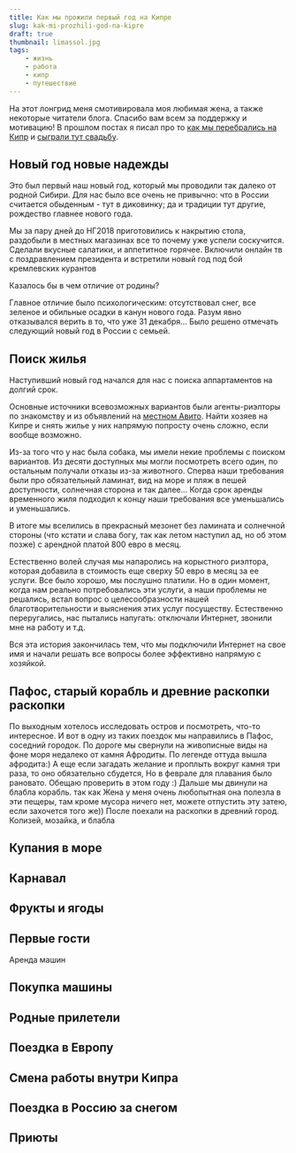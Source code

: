 ```yaml
---
title: Как мы прожили первый год на Кипре
slug: kak-mi-prozhili-god-na-kipre
draft: true
thumbnail: limassol.jpg
tags:
    - жизнь
    - работа
    - кипр
    - путешествие
---
```


На этот лонгрид меня смотивировала моя любимая жена, а также некоторые читатели блога. Спасибо вам
всем за поддержку и мотивацию! В прошлом постах я писал про то
[как мы перебрались на Кипр](../it-migration-to-cyprus/) и
[сыграли тут свадьбу](../wedding-in-cyprus).

## Новый год новые надежды

Это был первый наш новый год, который мы проводили так далеко от родной Сибири. Для нас было все
очень не привычно: что в России считается обыденным - тут в диковинку; да и традиции тут другие,
рождество главнее нового года.

Мы за пару дней до НГ2018 приготовились к накрытию стола, раздобыли в местных магазинах все то
почему уже успели соскучится. Сделали вкусные салатики, и аппетитное горячее. Включили онлайн тв с
поздравлением президента и встретили новый год под бой кремлевских курантов

Казалось бы в чем отличие от родины?

Главное отличие было психологическим: отсутствовал снег, все зеленое и обильные осадки в канун
нового года. Разум явно отказывался верить в то, что уже 31 декабря... Было решено отмечать
следующий новый год в России с семьей.

## Поиск жилья

Наступивший новый год начался для нас с поиска аппартаментов на долгий срок.

Основные источники всевозможных вариантов были агенты-риэлторы по знакомству и из объявлений на
[местном Авито](https://bazaraki.com/). Найти хозяев на Кипре и снять жилье у них напрямую попросту
очень сложно, если вообще возможно.

Из-за того что у нас была собака, мы имели некие проблемы с поиском вариантов. Из десяти доступных
мы могли посмотреть всего один, по остальным получали отказы из-за животного. Сперва наши требования
были про обязательный ламинат, вид на море и пляж в пешей доступности, солнечная сторона и так
далее... Когда срок аренды временного жиля подходил к концу наши требования все уменьшались и
уменьшались.

В итоге мы вселились в прекрасный мезонет без ламината и солнечной стороны (что кстати и слава богу,
так как летом наступил ад, но об этом позже) с арендной платой 800 евро в месяц.

Естественно волей случая мы напаролись на корыстного риэлтора, которая добавила в стоимость еще
сверху 50 евро в месяц за ее услуги. Все было хорошо, мы послушно платили. Но в один момент, когда
нам реально потребовались эти услуги, а наши проблемы не решались, встал вопрос о целесообразности
нашей благотворительности и выяснения этих услуг посуществу. Естественно переругались, нас пытались
напугать: отключали Интернет, звонили мне на работу и т.д.

Вся эта история закончилась тем, что мы подключили Интернет на свое имя и начали решать все вопросы
более эффективно напрямую с хозяйкой.

## Пафос, старый корабль и древние раскопки раскопки

По выходным хотелось исследовать остров и посмотреть, что-то интересное. И вот в одну из таких
поездок мы направились в Пафос, соседний городок. По дороге мы свернули на живописные виды на фоне
моря недалеко от камня Афродиты. По легенде оттуда вышла афродита:) А еще если загадать желание и
проплыть вокруг камня три раза, то оно обязательно сбудется, Но в феврале для плавания было
рановато. Обещаю проверить в этом году :) Дальше мы двинули на блабла корабль. так как Жена у меня
очень любопытная она полезла в эти пещеры, там кроме мусора ничего нет, можете отпустить эту затею,
если захочется того же)) После поехали на раскопки в древний город. Колизей, мозайка, и блабла

## Купания в море

## Карнавал

## Фрукты и ягоды

## Первые гости

Аренда машин

## Покупка машины

## Родные прилетели

## Поездка в Европу

## Смена работы внутри Кипра

## Поездка в Россию за снегом

## Приюты
